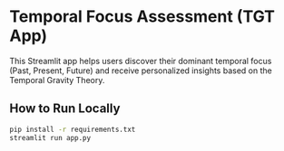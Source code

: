 # Temporal Focus Assessment (TGT App)

This Streamlit app helps users discover their dominant temporal focus (Past, Present, Future) and receive personalized insights based on the Temporal Gravity Theory.

## How to Run Locally

```bash
pip install -r requirements.txt
streamlit run app.py
